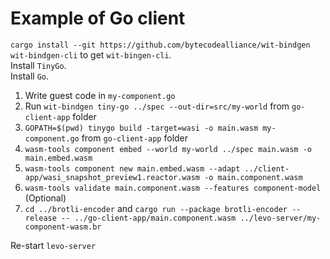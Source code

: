 # Example of Go client

`cargo install --git https://github.com/bytecodealliance/wit-bindgen wit-bindgen-cli` to get `wit-bingen-cli`.  
Install `TinyGo`.  
Install `Go`.  

1. Write guest code in `my-component.go`
2. Run `wit-bindgen tiny-go ../spec --out-dir=src/my-world` from `go-client-app` folder
3. `GOPATH=$(pwd) tinygo build -target=wasi -o main.wasm my-component.go` from `go-client-app` folder
4. `wasm-tools component embed --world my-world ../spec main.wasm -o main.embed.wasm`
5. `wasm-tools component new main.embed.wasm --adapt ../client-app/wasi_snapshot_preview1.reactor.wasm -o main.component.wasm`
6. `wasm-tools validate main.component.wasm --features component-model` (Optional)
7. `cd ../brotli-encoder` and `cargo run --package brotli-encoder --release -- ../go-client-app/main.component.wasm ../levo-server/my-component-wasm.br`

Re-start `levo-server`
